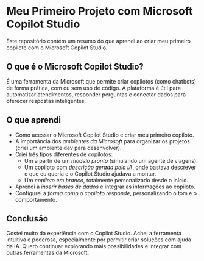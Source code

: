 # Meu Primeiro Projeto com Microsoft Copilot Studio

Este repositório contém um resumo do que aprendi ao criar meu primeiro copiloto com o Microsoft Copilot Studio.

## O que é o Microsoft Copilot Studio?

É uma ferramenta da Microsoft que permite criar copilotos (como chatbots) de forma prática, com ou sem uso de código. A plataforma é útil para automatizar atendimentos, responder perguntas e conectar dados para oferecer respostas inteligentes.

## O que aprendi

- Como acessar o Microsoft Copilot Studio e criar meu primeiro copiloto.
- A importância dos *ambientes da Microsoft* para organizar os projetos (criei um ambiente dev para desenvolver).
- Criei três tipos diferentes de copilotos:
  - Um a partir de um *modelo pronto* (simulando um agente de viagens).
  - Um copiloto com *descrição gerada pela IA*, onde bastava descrever o que eu queria e o Copilot Studio ajudava a montar.
  - Um *copiloto em branco*, totalmente personalizado desde o início.
- Aprendi a *inserir bases de dados* e integrar as informações ao copiloto.
- Configurei a *forma como o copiloto responde*, personalizando o tom e o comportamento.

## Conclusão

Gostei muito da experiência com o Copilot Studio. Achei a ferramenta intuitiva e poderosa, especialmente por permitir criar soluções com ajuda da IA. Quero continuar explorando mais possibilidades e integrar com outras ferramentas da Microsoft.
